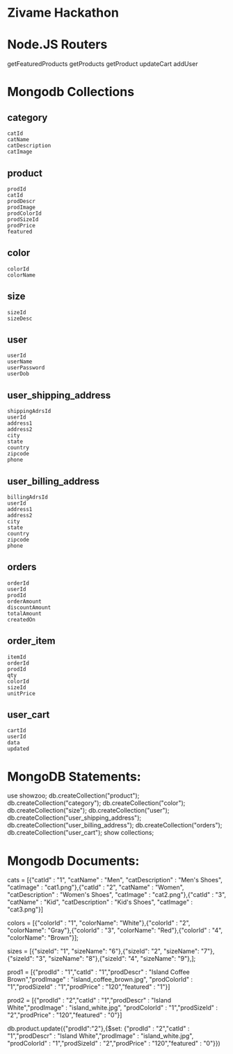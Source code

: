 Zivame Hackathon
================

Node.JS Routers
================

getFeaturedProducts 
getProducts
getProduct
updateCart
addUser


Mongodb Collections
===================

category
--------
	catId
	catName
	catDescription
	catImage
		
product
--------
	prodId
	catId
	prodDescr
	prodImage
	prodColorId
	prodSizeId
	prodPrice
	featured
	
color
--------
	colorId
	colorName
	
size
--------
	sizeId
	sizeDesc

user
--------
	userId
	userName
	userPassword
	userDob
	
user_shipping_address
------------------------
	shippingAdrsId
	userId
	address1
	address2
	city
	state
	country
	zipcode
	phone

user_billing_address
------------------------
	billingAdrsId
	userId
	address1
	address2
	city
	state
	country
	zipcode
	phone
	
orders
--------
	orderId
	userId
	prodId
	orderAmount
	discountAmount
	totalAmount
	createdOn
	
order_item
--------
	itemId
	orderId
	prodId
	qty
	colorId
	sizeId
	unitPrice
	
user_cart
--------
	cartId
	userId
	data
	updated
	
	
MongoDB Statements:
==================

use showzoo;
db.createCollection("product");
db.createCollection("category");
db.createCollection("color");
db.createCollection("size");
db.createCollection("user");
db.createCollection("user_shipping_address");
db.createCollection("user_billing_address");
db.createCollection("orders");
db.createCollection("user_cart");
show collections;

Mongodb Documents:
==================

cats = [{"catId" : "1", "catName" : "Men", "catDescription" : "Men's Shoes",  "catImage" : "cat1.png"},{"catId" : "2", "catName" : "Women", "catDescription" : "Women's Shoes",  "catImage" : "cat2.png"},{"catId" : "3", "catName" : "Kid", "catDescription" : "Kid's Shoes",  "catImage" : "cat3.png"}]

colors = [{"colorId" : "1", "colorName": "White"},{"colorId" : "2", "colorName": "Gray"},{"colorId" : "3", "colorName": "Red"},{"colorId" : "4", "colorName": "Brown"}];

sizes = [{"sizeId": "1", "sizeName": "6"},{"sizeId": "2", "sizeName": "7"},{"sizeId": "3", "sizeName": "8"},{"sizeId": "4", "sizeName": "9"},];

prod1 = [{"prodId" : "1","catId" : "1","prodDescr" : "Island Coffee Brown","prodImage" : "island_coffee_brown.jpg", "prodColorId" : "1","prodSizeId" : "1","prodPrice" : "120","featured" : "1"}]

prod2 = [{"prodId" : "2","catId" : "1","prodDescr" : "Island White","prodImage" : "island_white.jpg", "prodColorId" : "1","prodSizeId" : "2","prodPrice" : "120","featured" : "0"}]


db.product.update({"prodId":"2"},{$set: {"prodId" : "2","catId" : "1","prodDescr" : "Island White","prodImage" : "island_white.jpg", "prodColorId" : "1","prodSizeId" : "2","prodPrice" : "120","featured" : "0"}})



